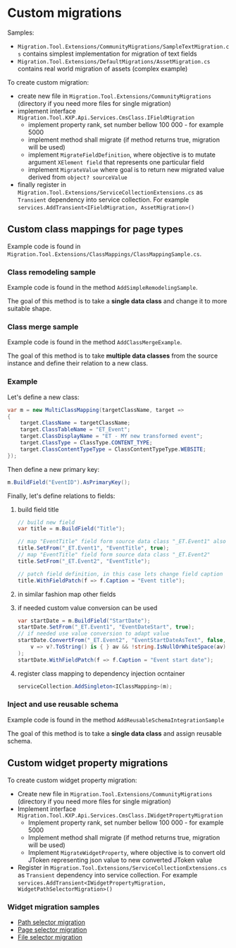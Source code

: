# Custom migrations

Samples:

- `Migration.Tool.Extensions/CommunityMigrations/SampleTextMigration.cs` contains simplest implementation for migration of text fields
- `Migration.Tool.Extensions/DefaultMigrations/AssetMigration.cs` contains real world migration of assets (complex example)

To create custom migration:

- create new file in `Migration.Tool.Extensions/CommunityMigrations` (directory if you need more files for single migration)
- implement interface `Migration.Tool.KXP.Api.Services.CmsClass.IFieldMigration`
  - implement property rank, set number bellow 100 000 - for example 5000
  - implement method shall migrate (if method returns true, migration will be used)
  - implement `MigrateFieldDefinition`, where objective is to mutate argument `XElement field` that represents one particular field
  - implement `MigrateValue` where goal is to return new migrated value derived from `object? sourceValue`
- finally register in `Migration.Tool.Extensions/ServiceCollectionExtensions.cs` as `Transient` dependency into service collection. For example `services.AddTransient<IFieldMigration, AssetMigration>()`

## Custom class mappings for page types

Example code is found in `Migration.Tool.Extensions/ClassMappings/ClassMappingSample.cs`.

### Class remodeling sample

Example code is found in the method `AddSimpleRemodelingSample`.

The goal of this method is to take a **single data class** and change it to more suitable shape.

### Class merge sample

Example code is found in the method `AddClassMergeExample`.

The goal of this method is to take **multiple data classes** from the source instance and define their relation to a new class.

### Example

Let's define a new class:

```csharp
var m = new MultiClassMapping(targetClassName, target =>
{
    target.ClassName = targetClassName;
    target.ClassTableName = "ET_Event";
    target.ClassDisplayName = "ET - MY new transformed event";
    target.ClassType = ClassType.CONTENT_TYPE;
    target.ClassContentTypeType = ClassContentTypeType.WEBSITE;
});
```

Then define a new primary key:

```csharp
m.BuildField("EventID").AsPrimaryKey();
```

Finally, let's define relations to fields:

1. build field title

   ```csharp
   // build new field
   var title = m.BuildField("Title");

   // map "EventTitle" field form source data class "_ET.Event1" also use it as template for target field
   title.SetFrom("_ET.Event1", "EventTitle", true);
   // map "EventTitle" field form source data class "_ET.Event2"
   title.SetFrom("_ET.Event2", "EventTitle");

   // patch field definition, in this case lets change field caption
   title.WithFieldPatch(f => f.Caption = "Event title");
   ```

2. in similar fashion map other fields
3. if needed custom value conversion can be used

   ```csharp
   var startDate = m.BuildField("StartDate");
   startDate.SetFrom("_ET.Event1", "EventDateStart", true);
   // if needed use value conversion to adapt value
   startDate.ConvertFrom("_ET.Event2", "EventStartDateAsText", false,
       v => v?.ToString() is { } av && !string.IsNullOrWhiteSpace(av) ? DateTime.Parse(av) : null
   );
   startDate.WithFieldPatch(f => f.Caption = "Event start date");
   ```

4. register class mapping to dependency injection ocntainer

   ```csharp
   serviceCollection.AddSingleton<IClassMapping>(m);
   ```

### Inject and use reusable schema

Example code is found in the method `AddReusableSchemaIntegrationSample`

The goal of this method is to take a **single data class** and assign reusable schema.

## Custom widget property migrations

To create custom widget property migration:

- Create new file in `Migration.Tool.Extensions/CommunityMigrations` (directory if you need more files for single migration)
- Implement interface `Migration.Tool.KXP.Api.Services.CmsClass.IWidgetPropertyMigration`
  - Implement property rank, set number bellow 100 000 - for example 5000
  - Implement method shall migrate (if method returns true, migration will be used)
  - Implement `MigrateWidgetProperty`, where objective is to convert old JToken representing json value to new converted JToken value
- Register in `Migration.Tool.Extensions/ServiceCollectionExtensions.cs` as `Transient` dependency into service collection. For example `services.AddTransient<IWidgetPropertyMigration, WidgetPathSelectorMigration>()`

### Widget migration samples

- [Path selector migration](./DefaultMigrations/WidgetPathSelectorMigration.cs)
- [Page selector migration](./DefaultMigrations/WidgetPageSelectorMigration.cs)
- [File selector migration](./DefaultMigrations/WidgetFileMigration.cs)
